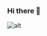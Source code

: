 ### Hi there 👋

![alt]([https://cdn.pixabay.com/photo/2016/11/19/14/00/code-1839406_1280.jpg](https://drive.google.com/file/d/1x0erlpfpUA04jhM0VDLTaGpw7RB86Ld9/view?usp=sharing)https://drive.google.com/file/d/1x0erlpfpUA04jhM0VDLTaGpw7RB86Ld9/view?usp=sharing)
